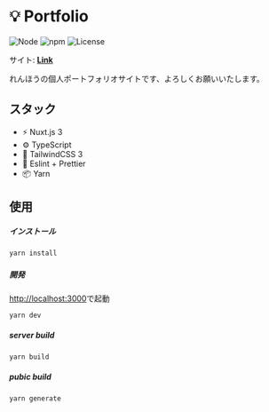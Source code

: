 # 💡 Portfolio

![Node](https://img.shields.io/badge/Node.js-v18.0.0-fb7185.svg?logo=&style=flat-square)  ![npm](https://img.shields.io/badge/npm-v1.0.0-84CC16.svg?style=flat-square)  ![License](https://img.shields.io/badge/License-GPL-0284C7.svg?logo=&style=flat-square)

サイト:  **[Link](http://renhou.starfree.jp/)**

れんほうの個人ポートフォリオサイトです、よろしくお願いいたします。



## スタック

- ⚡️ Nuxt.js 3
- ⚙️ TypeScript
- 🎨 TailwindCSS 3
- 📑 Eslint + Prettier
- 📦 Yarn



## 使用

##### インストール

```bash
yarn install
```

##### 開発

[http://localhost:3000](http://localhost:3000)で起動

```bash
yarn dev
```

##### server build

```bash
yarn build
```

##### pubic build

```bash
yarn generate
```





